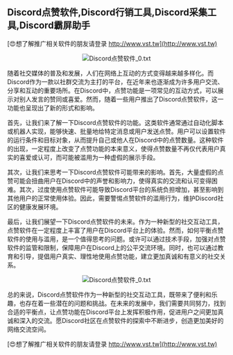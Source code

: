 ## **Discord点赞软件,Discord行销工具,Discord采集工具,Discord霸屏助手**

[😍想了解推广相关软件的朋友请登录 http://www.vst.tw](http://www.vst.tw)

 <center><img src="https://vst.tw/MP4/tuiguang/png/6.png" alt="Discord点赞软件_0.txt"></center>

随着社交媒体的普及和发展，人们在网络上互动的方式变得越来越多样化。而Discord作为一款以社群交流为主打的平台，在近年来也逐渐成为许多用户交流、分享和互动的重要场所。在Discord中，点赞功能是一项常见的互动方式，可以展示对别人发言的赞同或喜爱。然而，随着一些用户推出了Discord点赞软件，这一功能也呈现出了新的形式和影响。

首先，让我们来了解一下Discord点赞软件的功能。这类软件通常通过自动化脚本或机器人实现，能够快速、批量地给特定消息或用户发送点赞。用户可以设置软件的运行条件和目标对象，从而提升自己或他人在Discord中的点赞数量。这种软件的出现，一定程度上改变了点赞功能的本来意义，使得点赞数量不再仅代表用户真实的喜爱或认可，而可能被滥用为一种虚假的展示手段。

其次，让我们来思考一下Discord点赞软件可能带来的影响。首先，大量虚假的点赞可能会扭曲用户在Discord中的声誉和影响力，使得真实的交流和认可变得困难。其次，过度使用点赞软件可能导致Discord平台的系统负担增加，甚至影响到其他用户的正常使用体验。因此，需要警惕点赞软件的滥用行为，维护Discord社区的健康发展环境。

最后，让我们展望一下Discord点赞软件的未来。作为一种新型的社交互动工具，点赞软件在一定程度上丰富了用户在Discord平台上的体验。然而，如何平衡点赞软件的使用与滥用，是一个值得思考的问题。或许可以通过技术手段，加强对点赞软件的监管和限制，保障用户在Discord上的公平交流环境。同时，也可以通过教育和引导，提倡用户真实、理性地使用点赞功能，建立更加真诚和有意义的社交关系。

 <center><img src="https://vst.tw/MP4/tuiguang/png/6.png" alt="Discord点赞软件_0.txt"></center>

总的来说，Discord点赞软件作为一种新型的社交互动工具，既带来了便利和乐趣，也存在着一些潜在的问题和挑战。在未来的发展中，我们需要共同努力，找到合适的平衡点，让点赞功能在Discord平台上发挥积极作用，促进用户之间更加真诚和深入的交流。愿Discord社区在点赞软件的探索中不断进步，创造更加美好的网络交流空间。

[😍想了解推广相关软件的朋友请登录 http://www.vst.tw](http://www.vst.tw)



